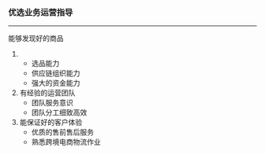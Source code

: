 ### 优选业务运营指导

---



能够发现好的商品

1. * 选品能力
   * 供应链组织能力
   * 强大的资金能力
2. 有经验的运营团队
   * 团队服务意识  
   * 团队分工细致高效
3. 能保证好的客户体验
   * 优质的售前售后服务
   * 熟悉跨境电商物流作业



